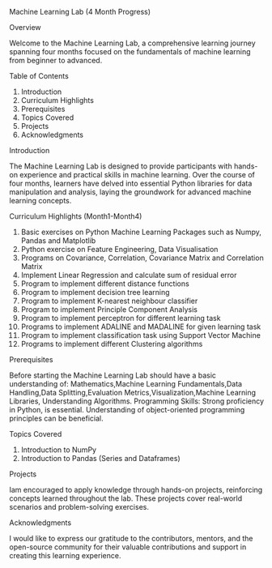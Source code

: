 Machine Learning Lab (4 Month Progress)

Overview

Welcome to the Machine Learning Lab, a comprehensive learning journey spanning four months focused on the fundamentals of machine learning from beginner to advanced.

Table of Contents

1. Introduction
2. Curriculum Highlights
3. Prerequisites
4. Topics Covered
5. Projects
6. Acknowledgments

Introduction

The Machine Learning Lab is designed to provide participants with hands-on experience and practical skills in machine learning. 
Over the course of four months, learners have delved into essential Python libraries for data manipulation and analysis, laying the groundwork for
advanced machine learning concepts.

Curriculum Highlights (Month1-Month4)

1. Basic exercises on Python Machine Learning Packages such as Numpy, Pandas and Matplotlib
2. Python exercise on Feature Engineering, Data Visualisation
3. Programs on Covariance, Correlation, Covariance Matrix and Correlation Matrix
4. Implement Linear Regression and calculate sum of residual error
5. Program to implement different distance functions
6. Program to implement decision tree learning
7. Program to implement K-nearest neighbour classifier
8. Program to implement Principle Component Analysis
9. Program to implement perceptron for different learning task
10. Programs to implement ADALINE and MADALINE for given learning task
11. Program to implement classification task using Support Vector Machine
12. Programs to implement different Clustering algorithms

Prerequisites

Before starting the Machine Learning Lab should have a basic understanding of:
Mathematics,Machine Learning Fundamentals,Data Handling,Data Splitting,Evaluation Metrics,Visualization,Machine Learning Libraries,
Understanding Algorithms.
Programming Skills:
Strong proficiency in Python, is essential.
Understanding of object-oriented programming principles can be beneficial.

Topics Covered

1. Introduction to NumPy
2. Introduction to Pandas (Series and Dataframes)

Projects

Iam encouraged to apply knowledge through hands-on projects, reinforcing concepts learned throughout the lab. These projects cover real-world scenarios and 
problem-solving exercises.

Acknowledgments

I would like to express our gratitude to the contributors, mentors, and the open-source community for their valuable contributions and support in creating
this learning experience.

